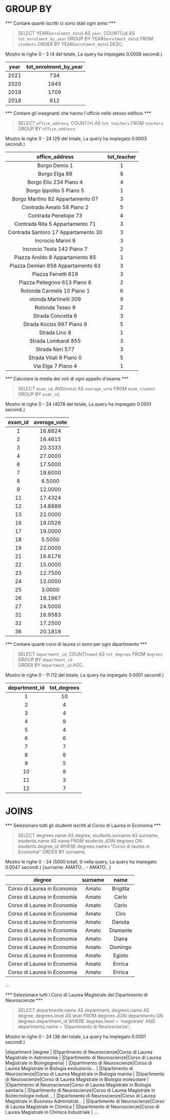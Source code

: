 # GROUP BY

*** Contare quanti iscritti ci sono stati ogni anno ***

> SELECT YEAR(`enrolment_date`) AS `year`, COUNT(`id`) AS `tot_enrolment_by_year`
> GROUP BY YEAR(`enrolment_date`)
> FROM `students`
> ORDER BY YEAR(`enrolment_date`) DESC;

Mostro le righe 0 -  3 (4 del totale, La query ha impiegato 0.0008 secondi.)

|year|tot_enrolment_by_year|
|:--:|:-------------------:|
|2021| 734	               |
|2020| 1645                |	
|2019| 1709                |	
|2018| 912	               |


*** Contare gli insegnanti che hanno l'ufficio nello stesso edificio ***

> SELECT `office_address`, COUNT(*) AS `tot_teachers`
> FROM `teachers`
> GROUP BY `office_address`;

Mostro le righe 0 - 24 (29 del totale, La query ha impiegato 0.0003 secondi.)

|office_address                      |tot_teacher|
|:----------------------------------:|:---------:|
| Borgo Demis 1                      |	1        |	
| Borgo Elga 89                      |	8        |	
| Borgo Elio 234 Piano 4             |	4        |	
| Borgo Ippolito 5 Piano 5           |	1        |	
| Borgo Martino 82 Appartamento 07   |	3        |	
| Contrada Amato 58 Piano 2          |	5        |	
| Contrada Penelope 73               |	4        |	
| Contrada Rita 5 Appartamento 71    |	3        |	
| Contrada Santoro 17 Appartamento 30|	3        |	
| Incrocio Marini 9                  |	3        |	
| Incrocio Testa 142 Piano 7         |	2        |	
| Piazza Aroldo 8 Appartamento 85    |	1        |	
| Piazza Demian 856 Appartamento 63  |	3        |	
| Piazza Ferretti 619                |	3        |	
| Piazza Pellegrino 613 Piano 8      |	2        |	
| Rotonda Carmela 10 Piano 1         |	6        |	
| otonda Martinelli 309              |	9        |	
| Rotonda Teseo 9                    |	2        |	
| Strada Concetta 6                  |	3        |	
| Strada Kociss 997 Piano 8          |	5        |	
| Strada Lino 8                      |	1        |	
| Strada Lombardi 855                |	3        |	
| Strada Neri 577                    |	3        |	
| Strada Vitali 8 Piano 0            |	5        |	
| Via Elga 7 Piano 4                 |	1        |	


*** Calcolare la media dei voti di ogni appello d'esame ***

> SELECT `exam_id`,  AVG(`vote`) AS `average_vote` 
> FROM `exam_student` 
> GROUP BY `exam_id`;

Mostro le righe 0 - 24 (4078 del totale, La query ha impiegato 0.0001 secondi.)

|exam_id|average_vote|	
|:-----:|:----------:|
|1      |16.8824     |
|2      |16.4615     |
|3      |20.3333     |
|4      |27.0000     |
|6      |17.5000     |
|7      |19.6000     |
|8      |6.5000      |
|9      |12.0000     |
|11     |17.4324     |	
|12     |14.8889     |	
|13     |22.0000     |	
|16     |18.0526     |	
|17     |19.0000     |	
|18     |5.5000      |
|19     |22.0000     |	
|21     |16.6176     |	
|22     |15.0000     |	
|23     |12.7500     |	
|24     |12.0000     |	
|25     |3.0000      |
|26     |19.1667     |	
|27     |24.5000     |	
|31     |16.9583     |	
|32     |17.2500     |	
|36     |20.1818     |	


*** Contare quanti corsi di laurea ci sono per ogni dipartimento *** 

> SELECT `department_id`, COUNT(`name`) AS `tot_degrees` 
> FROM `degrees`
> GROUP BY `department_id`  
> ORDER BY `department_id` ASC;

Mostro le righe 0 - 11 (12 del totale, La query ha impiegato 0.0001 secondi.)

| department_id|tot_degrees|	
|:------------:|:---------:|
|1 	           |10         |	
|2	           |4	       |
|3	           |4	       |
|4	           |9	       |
|5	           |4	       |
|6	           |6	       |
|7	           |7          |
|8	           |8          |
|9	           |5          |
|10	           |8          | 
|11	           |3          |	
|12            |7          |        


# JOINS 

*** Selezionare tutti gli studenti iscritti al Corso di Laurea in Economia ***

> SELECT degrees.name AS degree, students.surname AS surname, students.name AS name
> FROM students
> JOIN degrees ON students.degree_id
> WHERE degrees.name="Corso di laurea in Economia"
> ORDER BY surname;

Mostro le righe 0 - 24 (5000 totali, 0 nella query, La query ha impiegato 0.0047 secondi.) [surname: AMATO... - AMATO...]

|degree                     |surname|name     |
|:-------------------------:|:-----:|:-------:|
|Corso di Laurea in Economia|Amato  |Brigitta |
|Corso di Laurea in Economia|Amato  |Carlo	  |
|Corso di Laurea in Economia|Amato  |Carlo	  |
|Corso di Laurea in Economia|Amato  |Ciro	  |
|Corso di Laurea in Economia|Amato  |Danuta	  |
|Corso di Laurea in Economia|Amato  |Diamante |
|Corso di Laurea in Economia|Amato  |Diana	  |
|Corso di Laurea in Economia|Amato  |Domingo  |
|Corso di Laurea in Economia|Amato  |Egisto	  |
|Corso di Laurea in Economia|Amato  |Enrica	  |
|Corso di Laurea in Economia|Amato  |Enrica	  |
...


*** Selezionare tutti i Corsi di Laurea Magistrale del Dipartimento di Neuroscienze ***

> SELECT departments.name AS department, degrees.name AS degree, degrees.level AS level
> FROM degrees
> JOIN departments ON degrees.department_id
> WHERE degrees.level = 'magistrale' AND departments.name = 'Dipartimento di Neuroscienze';

Mostro le righe 0 - 24 (38 del totale, La query ha impiegato 0.0001 secondi.)

|department                  |degree                                                |
|Dipartimento di Neuroscienze|Corso di Laurea Magistrale in Astronomia              |
|Dipartimento di Neuroscienze|Corso di Laurea Magistrale in Bioingegneria|          |
|Dipartimento di Neuroscienze|Corso di Laurea Magistrale in Biologia evoluzionis... |
|Dipartimento di Neuroscienze|Corso di Laurea Magistrale in Biologia marina         |
|Dipartimento di Neuroscienze|Corso di Laurea Magistrale in Biologia molecolare     |
|Dipartimento di Neuroscienze|Corso di Laurea Magistrale in Biologia sanitaria      |
|Dipartimento di Neuroscienze|Corso di Laurea Magistrale in Biotecnologie indust... |
|Dipartimento di Neuroscienze|Corso di Laurea Magistrale in Business Administrat... |
|Dipartimento di Neuroscienze|Corso di Laurea Magistrale in Chimica                 |
|Dipartimento di Neuroscienze|Corso di Laurea Magistrale in Chimica Industriale     |
...